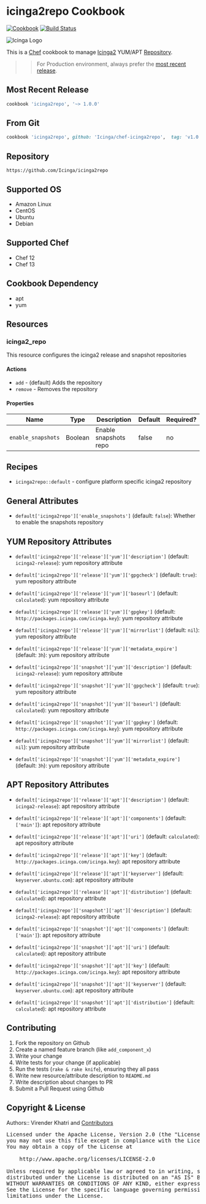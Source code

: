 icinga2repo Cookbook
================

[![Cookbook](https://img.shields.io/github/tag/Icinga/chef-icinga2repo.svg)](https://github.com/Icinga/chef-icinga2repo) [![Build Status](https://travis-ci.org/Icinga/chef-icinga2repo.svg?branch=master)](https://travis-ci.org/Icinga/chef-icinga2repo)

![Icinga Logo](https://www.icinga.com/wp-content/uploads/2014/06/icinga_logo.png)

This is a [Chef] cookbook to manage [Icinga2] YUM/APT [Repository].


>> For Production environment, always prefer the [most recent release](https://supermarket.chef.io/cookbooks/icinga2repo).


## Most Recent Release

```ruby
cookbook 'icinga2repo', '~> 1.0.0'
```


## From Git

```ruby
cookbook 'icinga2repo', github: 'Icinga/chef-icinga2repo',  tag: 'v1.0.0'
```


## Repository

```
https://github.com/Icinga/icinga2repo
```


## Supported OS

- Amazon Linux
- CentOS
- Ubuntu
- Debian


## Supported Chef

- Chef 12
- Chef 13


## Cookbook Dependency

- apt
- yum


## Resources

### icinga2_repo

This resource configures the icinga2 release and snapshot repositories

#### Actions

- `add` - (default) Adds the repository
- `remove` - Removes the repository

#### Properties

Name               | Type       | Description           | Default | Required?
------------------ | ---------- | --------------------- | ------- | ---------
`enable_snapshots` | Boolean    | Enable snapshots repo | false   | no


## Recipes

- `icinga2repo::default` - configure platform specific icinga2 repository


## General Attributes

* `default['icinga2repo']['enable_snapshots']` (default: `false`): Whether to enable the snapshots repository

## YUM Repository Attributes

* `default['icinga2repo']['release']['yum']['description']` (default: `icinga2-release`): yum repository attribute

* `default['icinga2repo']['release']['yum']['gpgcheck']` (default: `true`): yum repository attribute

* `default['icinga2repo']['release']['yum']['baseurl']` (default: `calculated`): yum repository attribute

* `default['icinga2repo']['release']['yum']['gpgkey']` (default: `http://packages.icinga.com/icinga.key`): yum repository attribute

* `default['icinga2repo']['release']['yum']['mirrorlist']` (default: `nil`): yum repository attribute

* `default['icinga2repo']['release']['yum']['metadata_expire']` (default: `3h`): yum repository attribute

* `default['icinga2repo']['snapshot']['yum']['description']` (default: `icinga2-release`): yum repository attribute

* `default['icinga2repo']['snapshot']['yum']['gpgcheck']` (default: `true`): yum repository attribute

* `default['icinga2repo']['snapshot']['yum']['baseurl']` (default: `calculated`): yum repository attribute

* `default['icinga2repo']['snapshot']['yum']['gpgkey']` (default: `http://packages.icinga.com/icinga.key`): yum repository attribute

* `default['icinga2repo']['snapshot']['yum']['mirrorlist']` (default: `nil`): yum repository attribute

* `default['icinga2repo']['snapshot']['yum']['metadata_expire']` (default: `3h`): yum repository attribute


## APT Repository Attributes

* `default['icinga2repo']['release']['apt']['description']` (default: `icinga2-release`): apt repository attribute

* `default['icinga2repo']['release']['apt']['components']` (default: `['main']`): apt repository attribute

* `default['icinga2repo']['release']['apt']['uri']` (default: `calculated`): apt repository attribute

* `default['icinga2repo']['release']['apt']['key']` (default: `http://packages.icinga.com/icinga.key`): apt repository attribute

* `default['icinga2repo']['release']['apt']['keyserver']` (default: `keyserver.ubuntu.com`): apt repository attribute

* `default['icinga2repo']['release']['apt']['distribution']` (default: `calculated`): apt repository attribute

* `default['icinga2repo']['snapshot']['apt']['description']` (default: `icinga2-release`): apt repository attribute

* `default['icinga2repo']['snapshot']['apt']['components']` (default: `['main']`): apt repository attribute

* `default['icinga2repo']['snapshot']['apt']['uri']` (default: `calculated`): apt repository attribute

* `default['icinga2repo']['snapshot']['apt']['key']` (default: `http://packages.icinga.com/icinga.key`): apt repository attribute

* `default['icinga2repo']['snapshot']['apt']['keyserver']` (default: `keyserver.ubuntu.com`): apt repository attribute

* `default['icinga2repo']['snapshot']['apt']['distribution']` (default: `calculated`): apt repository attribute


## Contributing

1. Fork the repository on Github
2. Create a named feature branch (like `add_component_x`)
3. Write your change
4. Write tests for your change (if applicable)
5. Run the tests (`rake & rake knife`), ensuring they all pass
6. Write new resource/attribute description to `README.md`
7. Write description about changes to PR
8. Submit a Pull Request using Github


## Copyright & License

Authors:: Virender Khatri and [Contributors]

<pre>
Licensed under the Apache License, Version 2.0 (the "License");
you may not use this file except in compliance with the License.
You may obtain a copy of the License at

    http://www.apache.org/licenses/LICENSE-2.0

Unless required by applicable law or agreed to in writing, software
distributed under the License is distributed on an "AS IS" BASIS,
WITHOUT WARRANTIES OR CONDITIONS OF ANY KIND, either express or implied.
See the License for the specific language governing permissions and
limitations under the License.
</pre>


[Chef]: https://www.chef.io/
[Icinga2]: https://www.icinga.com/
[Repository]: https://packages.icinga.com/
[Contributors]: https://github.com/Icinga/chef-icinga2repo/graphs/contributors
